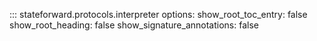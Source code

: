 ::: stateforward.protocols.interpreter
    options:
      show_root_toc_entry: false
      show_root_heading: false
      show_signature_annotations: false
      